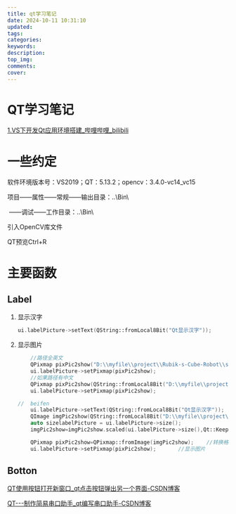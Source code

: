 ```yaml
---
title: qt学习笔记
date: 2024-10-11 10:31:10
updated:
tags:
categories:
keywords:
description:
top_img:
comments:
cover:
---
```


# QT学习笔记

[1.VS下开发Qt应用环境搭建_哔哩哔哩_bilibili](https://www.bilibili.com/video/BV1Vt4y1n7us?spm_id_from=333.788.videopod.sections&vd_source=851eb39e369398dfd488218128ad07b6)

# 一些约定

软件环境版本号：VS2019；QT：5.13.2；opencv：3.4.0-vc14_vc15

项目——属性——常规——输出目录：..\Bin\

​			——调试——工作目录：..\Bin\

引入OpenCV库文件

QT预览Ctrl+R

# 主要函数

## Label

1. 显示汉字

   ```c++
   ui.labelPicture->setText(QString::fromLocal8Bit("Qt显示汉字"));
   ```

2. 显示图片

   ```c++
       //路径全英文
       QPixmap pixPic2show("D:\\myfile\\project\\Rubik-s-Cube-Robot\\source\\img\\111.jpg");
       ui.labelPicture->setPixmap(pixPic2show);
       //如果路径有中文
       QPixmap pixPic2show(QString::fromLocal8Bit("D:\\myfile\\project\\Rubik-s-Cube-Robot\\source\\img\\魔方背景.jpg"));
       ui.labelPicture->setPixmap(pixPic2show);
   
   //  beifen
       ui.labelPicture->setText(QString::fromLocal8Bit("Qt显示汉字"));
       QImage imgPic2show(QString::fromLocal8Bit("D:\\myfile\\project\\Rubik-s-Cube-Robot\\source\\img\\魔方背景.jpg"));   //引用图片
       auto sizelabelPicture = ui.labelPicture->size();
       imgPic2show=imgPic2show.scaled(ui.labelPicture->size(),Qt::KeepAspectRatio);    //固定宽高比
   
       QPixmap pixPic2show=QPixmap::fromImage(imgPic2show);    //转换格式
       ui.labelPicture->setPixmap(pixPic2show);       //显示图片
   ```

   

## Botton

[QT使用按钮打开新窗口_qt点击按钮弹出另一个界面-CSDN博客](https://blog.csdn.net/shenlaoli/article/details/128681032)

[QT---制作简易串口助手_qt编写串口助手-CSDN博客](https://blog.csdn.net/qq_58744641/article/details/128837479)
